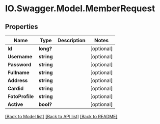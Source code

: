 # IO.Swagger.Model.MemberRequest
## Properties

Name | Type | Description | Notes
------------ | ------------- | ------------- | -------------
**Id** | **long?** |  | [optional] 
**Username** | **string** |  | [optional] 
**Password** | **string** |  | [optional] 
**Fullname** | **string** |  | [optional] 
**Address** | **string** |  | [optional] 
**Cardid** | **string** |  | [optional] 
**FotoProfile** | **string** |  | [optional] 
**Active** | **bool?** |  | [optional] 

[[Back to Model list]](../README.md#documentation-for-models) [[Back to API list]](../README.md#documentation-for-api-endpoints) [[Back to README]](../README.md)

